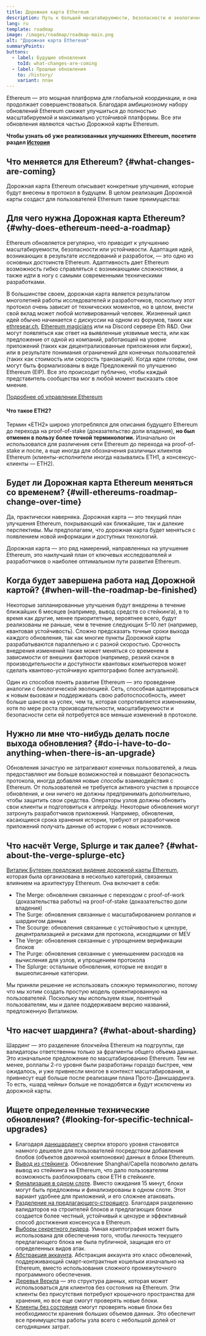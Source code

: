 ```yaml
---
title: Дорожная карта Ethereum
description: Путь к большей масштабируемости, безопасности и экологичности Ethereum.
lang: ru
template: roadmap
image: /images/roadmap/roadmap-main.png
alt: "Дорожная карта Ethereum"
summaryPoints:
buttons:
  - label: Будущие обновления
    toId: what-changes-are-coming
  - label: Прошлые обновления
    to: /history/
    variant: план
---
```


Ethereum — это мощная платформа для глобальной координации, и она продолжает совершенствоваться. Благодаря амбициозному набору обновлений Ethereum сможет улучшиться до полностью масштабируемой и максимально устойчивой платформы. Все эти обновления являются частью Дорожной карты Ethereum.

**Чтобы узнать об уже реализованных улучшениях Ethereum, посетите раздел [История](/history/)**

## Что меняется для Ethereum? {#what-changes-are-coming}

Дорожная карта Ethereum описывает конкретные улучшения, которые будут внесены в протокол в будущем. В целом реализация Дорожной карты создаст для пользователей Ethereum такие преимущества:

<CardGrid>
  <RoadmapActionCard
    to="/roadmap/scaling"
    title="Более дешевые транзакции"
    image="scaling"
    description="Rollups are too expensive and rely on centralized components, causing users to place too much trust in their operators. The roadmap includes fixes for both of these problems."
    buttonText="More on reducing fees"
  />
  <RoadmapActionCard
    to="/roadmap/security"
    title="Усиленная безопасность"
    image="security"
    description="Ethereum is already very secure but it can be made even stronger, ready to withstand all kinds of attack far into the future."
    buttonText="More on security"
  />
  <RoadmapActionCard
    to="/roadmap/user-experience"
    title="Better user experience"
    image="userExperience"
    description="More support for smart contract wallets and light-weight nodes will make using Ethereum simpler and safer."
    buttonText="More on user experience"
  />
  <RoadmapActionCard
    to="/roadmap/future-proofing"
    title="Обеспечение будущего"
    image="futureProofing"
    description="Ethereum researchers and developers are solving tomorrow's problems today, readying the network for future generations."
    buttonText="More on future proofing"
  />
</CardGrid>

## Для чего нужна Дорожная карта Ethereum? {#why-does-ethereum-need-a-roadmap}

Ethereum обновляется регулярно, что приводит к улучшению масштабируемости, безопасности или устойчивости. Адаптация идей, возникающих в результате исследований и разработок, — это одно из основных достоинств Ethereum. Адаптивность дает Ethereum возможность гибко справляться с возникающими сложностями, а также идти в ногу с самыми современными техническими разработками.

<RoadmapImageContent title="Как составляют дорожную карту">

В большинстве своем, дорожная карта является результатом многолетней работы исследователей и разработчиков, поскольку этот протокол очень зависит от технических моментов, но в целом, внести свой вклад может любой мотивированный человек. Жизненный цикл идей обычно начинается с дискуссии на одном из форумов, таких как [ethresear.ch](https://ethresear.ch/), [Ethereum magicians](https://www.figma.com/exit?url=https%3A%2F%2Fethereum-magicians.org%2F) или на Discord сервере Eth R&D. Они могут появляться как ответ на выявленные уязвимые места, или как предложение от одной из компаний, работающей на уровне приложений (таких как децентрализованные приложения или биржи), или в результате понимания ограничений для конечных пользователей (таких как стоимость или скорость транзакций). Когда идеи готовы, они могут быть формализованы в виде Предложений по улучшению Ethereum (EIP). Все это происходит публично, чтобы каждый представитель сообщества мог в любой момент высказать свое мнение.

[Подробнее об управлении Ethereum](/governance/)

</RoadmapImageContent>

<InfoBanner mb={8}>
  <h4 style={{ marginTop: 0 }}>Что такое ETH2?</h4>

  <p>Термин «ETH2» широко употреблялся для описания будущего Ethereum до перехода на proof-of-stake (доказательство доли владения), <strong>но был отменен в пользу более точной терминологии.</strong> Изначально он использовался для различения сети Ethereum до перехода на proof-of-stake и после, а еще иногда для обозначения различных клиентов Ethereum (клиенты-исполнители иногда назывались ETH1, а консенсус-клиенты — ETH2).</p>

</InfoBanner>

## Будет ли Дорожная карта Ethereum меняться со временем? {#will-ethereums-roadmap-change-over-time}

Да, практически наверняка. Дорожная карта — это текущий план улучшения Ethereum, покрывающий как ближайшие, так и далекие перспективы. Мы предполагаем, что дорожная карта будет меняться с появлением новой информации и доступных технологий.

Дорожная карта — это ряд намерений, направленных на улучшение Ethereum, это наилучший план от ключевых исследователей и разработчиков о наиболее оптимальном пути развития Ethereum.

## Когда будет завершена работа над Дорожной картой? {#when-will-the-roadmap-be-finished}

Некоторые запланированные улучшения будут внедрены в течение ближайших 6 месяцев (например, вывод средств со стейкинга), в то время как другие, менее приоритетные, вероятнее всего, будут реализованы не раньше, чем в течение следующих 5–10 лет (например, квантовая устойчивость). Сложно предсказать точные сроки выхода каждого обновления, так как многие пункты Дорожной карты разрабатываются параллельно и с разной скоростью. Срочность внедрения изменений также может меняться со временем в зависимости от внешних факторов (например, резкий скачок в производительности и доступности квантовых компьютеров может сделать квантово-устойчивую криптографию более актуальной).

Один из способов понять развитие Ethereum — это проведение аналогии с биологической эволюцией. Сеть, способная адаптироваться к новым вызовам и поддерживать свою работоспособность, имеет больше шансов на успех, чем та, которая сопротивляется изменениям, хотя по мере роста производительности, масштабируемости и безопасности сети ей потребуется все меньше изменений в протоколе.

## Нужно ли мне что-нибудь делать после выхода обновления? {#do-i-have-to-do-anything-when-there-is-an-upgrade}

Обновления зачастую не затрагивают конечных пользователей, а лишь предоставляют им больше возможностей и повышают безопасность протокола, иногда добавляя новые <i>способы</i> взаимодействия с Ethereum. От пользователей не требуется активного участия в процессе обновления, и они ничего не должны предпринимать дополнительно, чтобы защитить свои средства. Операторы узлов должны обновить свои клиенты и подготовиться к апгрейду. Некоторые обновления могут затронуть разработчиков приложений. Например, обновления, касающиеся срока хранения истории, требуют от разработчиков приложений получать данные об истории с новых источников.

## Что насчёт Verge, Splurge и так далее? {#what-about-the-verge-splurge-etc}

[Виталик Бутерин предложил видение дорожной карты Ethereum](https://twitter.com/VitalikButerin/status/1588669782471368704), которая была организована в несколько категорий, связанных влиянием на архитектуру Ethereum. Она включает в себя:

- The Merge: обновления связанные с переходом с proof-of-work (доказательства работы) на proof-of-stake (доказательство доли владения)
- The Surge: обновления связанные с масштабированием роллапов и шардингом данных
- The Scourge: обновления связанные с устойчивостью к цензуре, децентрализацией и рисками для протокола, исходящими от MEV
- The Verge: обновления связанные с упрощением верификации блоков
- The Purge: обновления связанные с уменьшением расходов на вычисления для узлов, и упрощением протокола
- The Splurge: остальные обновления, которые не входят в вышеописанные категории.

Мы приняли решение не использовать сложную терминологию, потому что мы хотим создать простую модель ориентированную на пользователей. Поскольку мы используем язык, понятный пользователям, мы и далее поддерживаем версию названий, предложенную Виталиком.

## Что насчет шардинга? {#what-about-sharding}

Шардинг — это разделение блокчейна Ethereum на подгруппы, где валидаторы ответственны только за фрагменты общего объема данных. Это изначальное предложение по масштабированию Ethereum. Тем не менее, роллапы 2-го уровня были разработаны гораздо быстрее, чем ожидалось, и уже привнесли многое в контекст масштабирования, и привнесут ещё больше после реализации плана Прото-Данкшардинга. То есть, «шард чейны» больше не понадобятся и будут исключены из дорожной карты.

## Ищете определенные технические обновления? {#looking-for-specific-technical-upgrades}

- Благодаря [данкшардингу](/roadmap/danksharding) свертки второго уровня становятся намного дешевле для пользователей посредством добавления блобов (объектов двоичной компоновки) данных в блоки Ethereum.
- [Вывод из стейкинга](/staking/withdrawals). Обновление Shanghai/Capella позволило делать вывод из стейкинга на Ethereum, что дало пользователям возможность разблокировать свои ETH в стейкинге.
- [Финализация в одном слоте](/roadmap/single-slot-finality). Вместо ожидания 15 минут, блоки могут быть предложены и финализированы в одном слоте. Этот вариант удобнее для приложений, и его сложнее атаковать.
- [Разделение на предлагающего-строящего](/roadmap/pbs). Благодаря разделению валидаторов на строителей блоков и предлагающих блоки создается более честный, устойчивый к цензуре и эффективный способ достижения консенсуса в Ethereum.
- [Выборы секретного лидера](/roadmap/secret-leader-election). Умная криптография может быть использована для обеспечения того, чтобы личность текущего предлагающего блока не была публичной, защищая его от определенных видов атак.
- [Абстракция аккаунта](/roadmap/account-abstraction). Абстракция аккаунта это класс обновлений, поддерживающий смарт-контрактные кошельки изначально на Ethereum, вместо использования сложного промежуточного программного обеспечения.
- [Деревья Веркла](/roadmap/verkle-trees) — это структура данных, которая может использоваться для клиентов без состояния на Ethereum. Эти клиенты без присутствия потребуют крошечного пространства для хранения, но все еще смогут проверять новые блоки.
- [Клиенты без состояния](/roadmap/statelessness) смогут проверять новые блоки без необходимости хранения больших объемов данных. Это обеспечит все преимущества работы узла всего с небольшой долей от сегодняшних затрат.
